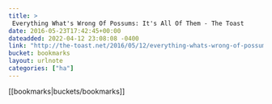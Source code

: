 ```yaml
---
title: > 
 Everything What's Wrong Of Possums: It's All Of Them - The Toast
date: 2016-05-23T17:42:45+00:00
dateadded: 2022-04-12 23:08:08 -0400
link: "http://the-toast.net/2016/05/12/everything-whats-wrong-of-possums-its-all-of-them/"
bucket: bookmarks
layout: urlnote
categories: ["ha"]
--- 
```

 <!-- end excerpt --> 
 [[bookmarks|buckets/bookmarks]]
